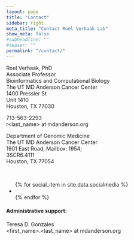 ```yaml
---
layout: page
title: "Contact"
sidebar: right
meta_title: "Contact Roel Verhaak Lab"
show_meta: false
#subheadline: ""
#teaser: ""
permalink: "/contact/"
---
```


<i class="fa fa-envelope fa-2x" title="Mailing Address" alt="Mailing Address"></i>

Roel Verhaak, PhD  
Associate Professor  
Bioinformatics and Computational Biology  
The UT MD Anderson Cancer Center  
1400 Pressler St  
Unit 1410  
Houston, TX 77030  

<i class="fa fa-phone-square"></i> 713-563-2293  
<i class="fa fa-paper-plane"></i> r\<last_name\> at mdanderson.org  

<i class="fa fa-building fa-2x" title="Office Address" alt="Office Address"></i>

Department of Genomic Medicine  
The UT MD Anderson Cancer Center  
1901 East Road, Mailbox: 1954;   
3SCR6.4111   
Houston, TX 77054  

<a class="list-group-item" href="https://twitter.com/roelverhaak" title="Follow me @roelverhaak" alt="Follow me @roelverhaak"><i class="fa fa-twitter fa-2x"></i></a> &nbsp;&nbsp;&nbsp;&nbsp; <a class="list-group-item" href="http://verhaaklab.github.io/feed.xml" title="Updates via RSS feed" alt="Updates via RSS feed"><i class="fa fa-rss fa-2x"></i></a>  &nbsp;&nbsp;&nbsp;&nbsp; <a class="list-group-item" href="http://goo.gl/maps/hjGce" title="Driving directions" alt="Driving directions"><i class="fa fa-car fa-2x"></i></a>

<ul class="inline-list">
{% for social_item in site.data.socialmedia %}
  <li><a href="{{ social_item.url }}" target="_blank" class="{{ social_item.class }}" title="{{ social_item.title }}"></a></li>
{% endfor %}
</ul>

#### Administrative support:  

Teresa D. Gonzales  
<i class="fa fa-paper-plane"></i> \<first_name\>.\<last_name\> at mdanderson.org  

<br>

<center>
<div class="mytweets">
<a class="twitter-timeline"
  width="600"
  height="250"
  href="https://twitter.com/RoelVerhaak"
  data-widget-id="609868819989815296"
  data-chrome="nofooter noborders transparent">
</a></a>
</div>
<script>
    !function(d,s,id){var js,fjs=d.getElementsByTagName(s)[0],p=/^http:/.test(d.location)?'http':'https';if(!d.getElementById(id)){js=d.createElement(s);js.id=id;js.src=p+"://platform.twitter.com/widgets.js";fjs.parentNode.insertBefore(js,fjs);}}(document,"script","twitter-wjs");
</script>
</center>
